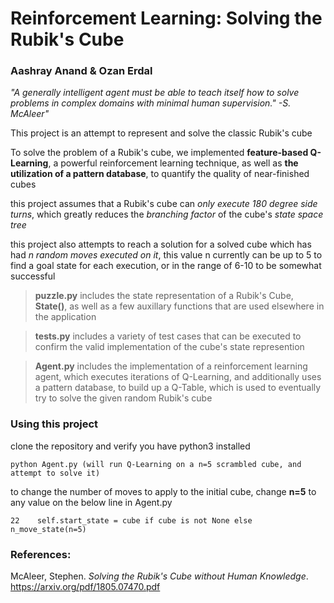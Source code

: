 # Reinforcement Learning: Solving the Rubik's Cube

### Aashray Anand & Ozan Erdal 

*"A generally intelligent agent must be able to teach itself how to solve problems in complex domains with minimal human supervision." -S. McAleer"*

 This project is an attempt to represent and solve the classic Rubik's cube

To solve the problem of a Rubik's cube, we implemented **feature-based Q-Learning**, a powerful reinforcement learning technique, as well as **the utilization of a pattern database**, to quantify the quality of near-finished cubes

this project assumes that a Rubik's cube can *only execute 180 degree side turns*, which greatly reduces the *branching factor* of the cube's *state space tree*

this project also attempts to reach a solution for a solved cube which has had *n random moves executed on it*, this value n
currently can be up to 5 to find a goal state for each execution, or in the range of 6-10 to be somewhat successful

> **puzzle.py** includes the state representation of a Rubik's Cube, **State()**, as well as a few auxillary functions
that are used elsewhere in the application

> **tests.py** includes a variety of test cases that can be executed to confirm the valid implementation of the cube's state represention

> **Agent.py** includes the implementation of a reinforcement learning agent, which executes iterations of Q-Learning, and additionally uses a pattern database, to build up a Q-Table, which is used to eventually try to solve the given random Rubik's cube

### Using this project

clone the repository and verify you have python3 installed 

` python Agent.py (will run Q-Learning on a n=5 scrambled cube, and attempt to solve it) `

to change the number of moves to apply to the initial cube, change **n=5** to any value on the below line in Agent.py

` 22    self.start_state = cube if cube is not None else n_move_state(n=5) `

### References:

McAleer, Stephen. *Solving the Rubik's Cube without Human Knowledge*. https://arxiv.org/pdf/1805.07470.pdf